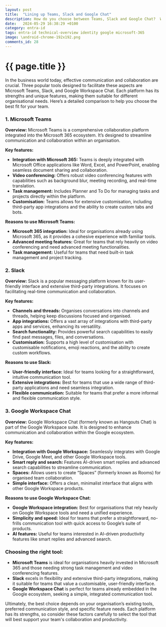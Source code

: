 ```yaml
---
layout: post
title:  "Lining up Teams, Slack and Google Chat"
description: How do you choose between Teams, Slack and Google Chat?  What are the main differentiating factors that allow you to make a decision.
date:   2024-05-29 16:38:29 +0100
category: entra-id
tags: entra-id technical-overview identity google microsoft-365
image: \android-chrome-192x192.png
comments_id: 28
---
```

<h1>{{ page.title }}</h1>


In the business world today, effective communication and collaboration are crucial. Three popular tools designed to facilitate these aspects are Microsoft Teams, Slack, and Google Workspace Chat. Each platform has its strengths and unique features, making them suitable for different organisational needs. Here’s a detailed comparison to help you choose the best fit for your team.

### **1. Microsoft Teams**

**Overview:**
Microsoft Teams is a comprehensive collaboration platform integrated into the Microsoft 365 ecosystem. It’s designed to streamline communication and collaboration within an organisation.

**Key features:**
- **Integration with Microsoft 365:** Teams is deeply integrated with Microsoft Office applications like Word, Excel, and PowerPoint, enabling seamless document sharing and collaboration.
- **Video conferencing:** Offers robust video conferencing features with capabilities such as background blur, meeting recording, and real-time translation.
- **Task management:** Includes Planner and To Do for managing tasks and projects directly within the platform.
- **Customisation:** Teams allows for extensive customisation, including third-party app integrations and the ability to create custom tabs and bots.

**Reasons to use Microsoft Teams:**
- **Microsoft 365 integration:** Ideal for organisations already using Microsoft 365, as it provides a cohesive experience with familiar tools.
- **Advanced meeting features:** Great for teams that rely heavily on video conferencing and need advanced meeting functionalities.
- **Task management:** Useful for teams that need built-in task management and project tracking.

### **2. Slack**

**Overview:**
Slack is a popular messaging platform known for its user-friendly interface and extensive third-party integrations. It focuses on facilitating real-time communication and collaboration.

**Key features:**
- **Channels and threads:** Organises conversations into channels and threads, helping keep discussions focused and organised.
- **App integrations:** Offers a vast array of integrations with third-party apps and services, enhancing its versatility.
- **Search functionality:** Provides powerful search capabilities to easily find past messages, files, and conversations.
- **Customisation:** Supports a high level of customisation with customisable notifications, emoji reactions, and the ability to create custom workflows.

**Reasons to use Slack:**
- **User-friendly interface:** Ideal for teams looking for a straightforward, intuitive communication tool.
- **Extensive integrations:** Best for teams that use a wide range of third-party applications and need seamless integration.
- **Flexible communication:** Suitable for teams that prefer a more informal and flexible communication style.

### **3. Google Workspace Chat**

**Overview:**
Google Workspace Chat (formerly known as Hangouts Chat) is part of the Google Workspace suite. It is designed to enhance communication and collaboration within the Google ecosystem.

**Key features:**
- **Integration with Google Workspace:** Seamlessly integrates with Google Drive, Google Meet, and other Google Workspace tools.
- **Smart reply and search:** Features AI-driven smart replies and advanced search capabilities to streamline communication.
- **Spaces:** Allows users to create “Spaces” (formerly known as Rooms) for organised team collaboration.
- **Simple interface:** Offers a clean, minimalist interface that aligns with other Google Workspace products.

**Reasons to use Google Workspace Chat:**
- **Google Workspace integration:** Best for organisations that rely heavily on Google Workspace tools and need a unified experience.
- **Simplicity and speed:** Ideal for teams that prefer a straightforward, no-frills communication tool with quick access to Google’s suite of products.
- **AI features:** Useful for teams interested in AI-driven productivity features like smart replies and advanced search.

### **Choosing the right tool:**

- **Microsoft Teams** is ideal for organisations heavily invested in Microsoft 365 and those needing strong task management and video conferencing features.
- **Slack** excels in flexibility and extensive third-party integrations, making it suitable for teams that value a customisable, user-friendly interface.
- **Google Workspace Chat** is perfect for teams already embedded in the Google ecosystem, seeking a simple, integrated communication tool.

Ultimately, the best choice depends on your organisation’s existing tools, preferred communication style, and specific feature needs. Each platform has its strengths, so consider these factors carefully to select the tool that will best support your team's collaboration and productivity.
